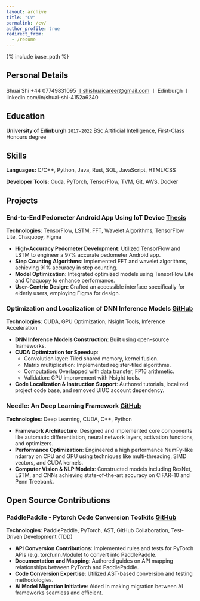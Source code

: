 ```yaml
---
layout: archive
title: "CV"
permalink: /cv/
author_profile: true
redirect_from:
  - /resume
---
```


{% include base_path %}
## Personal Details
Shuai Shi
+44 07749831095 丨shishuaicareer@gmail.com 丨 Edinburgh 丨 linkedin.com/in/shuai-shi-4152a6240

## Education

**University of Edinburgh** `2017-2022`
BSc Artificial Intelligence, First-Class Honours degree

## Skills

**Languages:** C/C++, Python, Java, Rust, SQL, JavaScript, HTML/CSS

**Developer Tools:** Cuda, PyTorch, TensorFlow, TVM, Git, AWS, Docker

## Projects

### End-to-End Pedometer Android App Using IoT Device [Thesis](http://shuaills.github.io/files/ShuaiShidissertation.pdf)

**Technologies**: TensorFlow, LSTM, FFT, Wavelet Algorithms, TensorFlow Lite, Chaquopy, Figma

- **High-Accuracy Pedometer Development**: Utilized TensorFlow and LSTM to engineer a 97% accurate pedometer Android app.
- **Step Counting Algorithms**: Implemented FFT and wavelet algorithms, achieving 91% accuracy in step counting.
- **Model Optimization**: Integrated optimized models using TensorFlow Lite and Chaquopy to enhance performance.
- **User-Centric Design**: Crafted an accessible interface specifically for elderly users, employing Figma for design.


### Optimization and Localization of DNN Inference Models [GitHub](https://github.com/shuaills/myECE408.git)

**Technologies**: CUDA, GPU Optimization, Nsight Tools, Inference Acceleration

- **DNN Inference Models Construction**: Built using open-source frameworks.
- **CUDA Optimization for Speedup**:
   - Convolution layer: Tiled shared memory, kernel fusion.
   - Matrix multiplication: Implemented register-tiled algorithms.
   - Computation: Overlapped with data transfer, FP16 arithmetic.
   - Validation: GPU improvement with Nsight tools.
- **Code Localization & Instruction Support**: Authored tutorials, localized project code base, and removed UIUC account dependency.


### Needle: An Deep Learning Framework [GitHub](https://github.com/shuaills/myCMU714.git)

**Technologies**: Deep Learning, CUDA, C++, Python

- **Framework Architecture**: Designed and implemented core components like automatic differentiation, neural network layers, activation functions, and optimizers.
- **Performance Optimization**: Engineered a high performance NumPy-like ndarray on CPU and GPU using techniques like multi-threading, SIMD vectors, and CUDA kernels.
- **Computer Vision & NLP Models**: Constructed models including ResNet, LSTM, and CNNs achieving state-of-the-art accuracy on CIFAR-10 and Penn Treebank.

## Open Source Contributions

### PaddlePaddle - Pytorch Code Conversion Toolkits [GitHub](https://github.com/PaddlePaddle/PaConvert/issues/112)

**Technologies**: PaddlePaddle, PyTorch, AST, GitHub Collaboration, Test-Driven Development (TDD)

- **API Conversion Contributions**: Implemented rules and tests for PyTorch APIs (e.g. torch.nn.Module) to convert into PaddlePaddle.
- **Documentation and Mapping**: Authored guides on API mapping relationships between PyTorch and PaddlePaddle.
- **Code Conversion Expertise**: Utilized AST-based conversion and testing methodologies.
- **AI Model Migration Initiative**: Aided in making migration between AI frameworks seamless and efficient.
